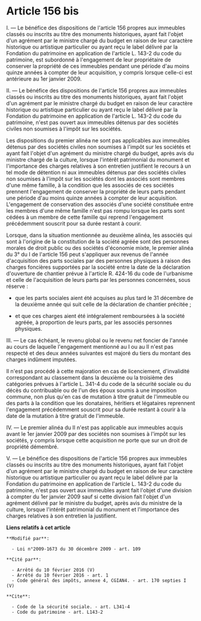# Article 156 bis

I. ― Le bénéfice des dispositions de l'article 156 propres aux immeubles classés ou inscrits au titre des monuments
historiques, ayant fait l'objet d'un agrément par le ministre chargé du budget en raison de leur caractère historique ou
artistique particulier ou ayant reçu le label délivré par la Fondation du patrimoine en application de l'article L. 143-2 du
code du patrimoine, est subordonné à l'engagement de leur propriétaire de conserver la propriété de ces immeubles pendant une
période d'au moins quinze années à compter de leur acquisition, y compris lorsque celle-ci est antérieure au 1er janvier
2009.

II. ― Le bénéfice des dispositions de l'article 156 propres aux immeubles classés ou inscrits au titre des monuments
historiques, ayant fait l'objet d'un agrément par le ministre chargé du budget en raison de leur caractère historique ou
artistique particulier ou ayant reçu le label délivré par la Fondation du patrimoine en application de l'article L. 143-2 du
code du patrimoine, n'est pas ouvert aux immeubles détenus par des sociétés civiles non soumises à l'impôt sur les sociétés.

Les dispositions du premier alinéa ne sont pas applicables aux immeubles détenus par des sociétés civiles non soumises à
l'impôt sur les sociétés et ayant fait l'objet d'un agrément du ministre chargé du budget, après avis du ministre chargé de
la culture, lorsque l'intérêt patrimonial du monument et l'importance des charges relatives à son entretien justifient le
recours à un tel mode de détention ni aux immeubles détenus par des sociétés civiles non soumises à l'impôt sur les sociétés
dont les associés sont membres d'une même famille, à la condition que les associés de ces sociétés prennent l'engagement de
conserver la propriété de leurs parts pendant une période d'au moins quinze années à compter de leur acquisition.
L'engagement de conservation des associés d'une société constituée entre les membres d'une même famille n'est pas rompu
lorsque les parts sont cédées à un membre de cette famille qui reprend l'engagement précédemment souscrit pour sa durée
restant à courir.

Lorsque, dans la situation mentionnée au deuxième alinéa, les associés qui sont à l'origine de la constitution de la société
agréée sont des personnes morales de droit public ou des sociétés d'économie mixte, le premier alinéa du 3° du I de l'article
156 peut s'appliquer aux revenus de l'année d'acquisition des parts sociales par des personnes physiques à raison des charges
foncières supportées par la société entre la date de la déclaration d'ouverture de chantier prévue à l'article R. 424-16 du
code de l'urbanisme et celle de l'acquisition de leurs parts par les personnes concernées, sous réserve :

- que les parts sociales aient été acquises au plus tard le 31 décembre de la deuxième année qui suit celle de la déclaration
de chantier précitée ;

- et que ces charges aient été intégralement remboursées à la société agréée, à proportion de leurs parts, par les associés
personnes physiques.

III. ― Le cas échéant, le revenu global ou le revenu net foncier de l'année au cours de laquelle l'engagement mentionné au I
ou au II n'est pas respecté et des deux années suivantes est majoré du tiers du montant des charges indûment imputées.

Il n'est pas procédé à cette majoration en cas de licenciement, d'invalidité correspondant au classement dans la deuxième ou
la troisième des catégories prévues à l'article L. 341-4 du code de la sécurité sociale ou du décès du contribuable ou de
l'un des époux soumis à une imposition commune, non plus qu'en cas de mutation à titre gratuit de l'immeuble ou des parts à
la condition que les donataires, héritiers et légataires reprennent l'engagement précédemment souscrit pour sa durée restant
à courir à la date de la mutation à titre gratuit de l'immeuble.

IV. ― Le premier alinéa du II n'est pas applicable aux immeubles acquis avant le 1er janvier 2009 par des sociétés non
soumises à l'impôt sur les sociétés, y compris lorsque cette acquisition ne porte que sur un droit de propriété démembré.

V. ― Le bénéfice des dispositions de l'article 156 propres aux immeubles classés ou inscrits au titre des monuments
historiques, ayant fait l'objet d'un agrément par le ministre chargé du budget en raison de leur caractère historique ou
artistique particulier ou ayant reçu le label délivré par la Fondation du patrimoine en application de l'article L. 143-2 du
code du patrimoine, n'est pas ouvert aux immeubles ayant fait l'objet d'une division à compter du 1er janvier 2009 sauf si
cette division fait l'objet d'un agrément délivré par le ministre du budget, après avis du ministre de la culture, lorsque
l'intérêt patrimonial du monument et l'importance des charges relatives à son entretien la justifient.

**Liens relatifs à cet article**

	**Modifié par**:

	  - Loi n°2009-1673 du 30 décembre 2009 - art. 109

	**Cité par**:

	  - Arrêté du 10 février 2016 (V)
	  - Arrêté du 10 février 2016 - art. 1
	  - Code général des impôts, annexe 4, CGIAN4. - art. 170 septies I (V)

	**Cite**:

	  - Code de la sécurité sociale. - art. L341-4
	  - Code du patrimoine - art. L143-2
